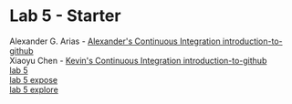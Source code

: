 # Lab 5 - Starter
Alexander G. Arias - [Alexander's Continuous Integration introduction-to-github](https://github.com/Alex-and-Kevin-LAB-5/Alex-Lab-5-PART-2)
<br>
Xiaoyu Chen - [Kevin's Continuous Integration introduction-to-github](https://github.com/Alex-and-Kevin-LAB-5/Xiaoyu-Chen-Lab5-Pt2)
<br>
[lab 5](https://alex-and-kevin-lab-5.github.io/Lab5/)
<br>
[lab 5 expose](https://alex-and-kevin-lab-5.github.io/Lab5/expose.html)
<br>
[lab 5 explore](https://alex-and-kevin-lab-5.github.io/Lab5/explore.html)

